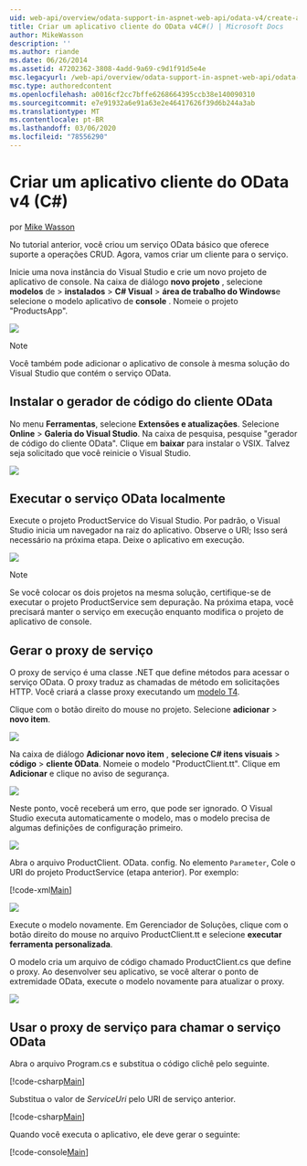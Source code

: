 ```yaml
---
uid: web-api/overview/odata-support-in-aspnet-web-api/odata-v4/create-an-odata-v4-client-app
title: Criar um aplicativo cliente do OData v4C#() | Microsoft Docs
author: MikeWasson
description: ''
ms.author: riande
ms.date: 06/26/2014
ms.assetid: 47202362-3808-4add-9a69-c9d1f91d5e4e
msc.legacyurl: /web-api/overview/odata-support-in-aspnet-web-api/odata-v4/create-an-odata-v4-client-app
msc.type: authoredcontent
ms.openlocfilehash: a0016cf2cc7bffe6268664395ccb38e140090310
ms.sourcegitcommit: e7e91932a6e91a63e2e46417626f39d6b244a3ab
ms.translationtype: MT
ms.contentlocale: pt-BR
ms.lasthandoff: 03/06/2020
ms.locfileid: "78556290"
---
```

# <a name="create-an-odata-v4-client-app-c"></a>Criar um aplicativo cliente do OData v4 (C#)

por [Mike Wasson](https://github.com/MikeWasson)

No tutorial anterior, você criou um serviço OData básico que oferece suporte a operações CRUD. Agora, vamos criar um cliente para o serviço.

Inicie uma nova instância do Visual Studio e crie um novo projeto de aplicativo de console. Na caixa de diálogo **novo projeto** , selecione **modelos** de &gt; **instalados** &gt;  **C# Visual** &gt; **área de trabalho do Windows**e selecione o modelo aplicativo de **console** . Nomeie o projeto &quot;ProductsApp&quot;.

![](create-an-odata-v4-client-app/_static/image1.png)

> [!NOTE]
> Você também pode adicionar o aplicativo de console à mesma solução do Visual Studio que contém o serviço OData.

## <a name="install-the-odata-client-code-generator"></a>Instalar o gerador de código do cliente OData

No menu **Ferramentas**, selecione **Extensões e atualizações**. Selecione **Online** &gt; **Galeria do Visual Studio**. Na caixa de pesquisa, pesquise &quot;gerador de código do cliente OData&quot;. Clique em **baixar** para instalar o VSIX. Talvez seja solicitado que você reinicie o Visual Studio.

[![](create-an-odata-v4-client-app/_static/image3.png)](create-an-odata-v4-client-app/_static/image2.png)

## <a name="run-the-odata-service-locally"></a>Executar o serviço OData localmente

Execute o projeto ProductService do Visual Studio. Por padrão, o Visual Studio inicia um navegador na raiz do aplicativo. Observe o URI; Isso será necessário na próxima etapa. Deixe o aplicativo em execução.

![](create-an-odata-v4-client-app/_static/image4.png)

> [!NOTE]
> Se você colocar os dois projetos na mesma solução, certifique-se de executar o projeto ProductService sem depuração. Na próxima etapa, você precisará manter o serviço em execução enquanto modifica o projeto de aplicativo de console.

## <a name="generate-the-service-proxy"></a>Gerar o proxy de serviço

O proxy de serviço é uma classe .NET que define métodos para acessar o serviço OData. O proxy traduz as chamadas de método em solicitações HTTP. Você criará a classe proxy executando um [modelo T4](https://msdn.microsoft.com/library/bb126445.aspx).

Clique com o botão direito do mouse no projeto. Selecione **adicionar** &gt; **novo item**.

![](create-an-odata-v4-client-app/_static/image5.png)

Na caixa de diálogo **Adicionar novo item** , **selecione C# itens visuais** &gt; **código** &gt; **cliente OData**. Nomeie o modelo &quot;ProductClient.tt&quot;. Clique em **Adicionar** e clique no aviso de segurança.

[![](create-an-odata-v4-client-app/_static/image7.png)](create-an-odata-v4-client-app/_static/image6.png)

Neste ponto, você receberá um erro, que pode ser ignorado. O Visual Studio executa automaticamente o modelo, mas o modelo precisa de algumas definições de configuração primeiro.

[![](create-an-odata-v4-client-app/_static/image9.png)](create-an-odata-v4-client-app/_static/image8.png)

Abra o arquivo ProductClient. OData. config. No elemento `Parameter`, Cole o URI do projeto ProductService (etapa anterior). Por exemplo:

[!code-xml[Main](create-an-odata-v4-client-app/samples/sample1.xml)]

[![](create-an-odata-v4-client-app/_static/image11.png)](create-an-odata-v4-client-app/_static/image10.png)

Execute o modelo novamente. Em Gerenciador de Soluções, clique com o botão direito do mouse no arquivo ProductClient.tt e selecione **executar ferramenta personalizada**.

O modelo cria um arquivo de código chamado ProductClient.cs que define o proxy. Ao desenvolver seu aplicativo, se você alterar o ponto de extremidade OData, execute o modelo novamente para atualizar o proxy.

![](create-an-odata-v4-client-app/_static/image12.png)

## <a name="use-the-service-proxy-to-call-the-odata-service"></a>Usar o proxy de serviço para chamar o serviço OData

Abra o arquivo Program.cs e substitua o código clichê pelo seguinte.

[!code-csharp[Main](create-an-odata-v4-client-app/samples/sample2.cs)]

Substitua o valor de *ServiceUri* pelo URI de serviço anterior.

[!code-csharp[Main](create-an-odata-v4-client-app/samples/sample3.cs)]

Quando você executa o aplicativo, ele deve gerar o seguinte:

[!code-console[Main](create-an-odata-v4-client-app/samples/sample4.cmd)]
